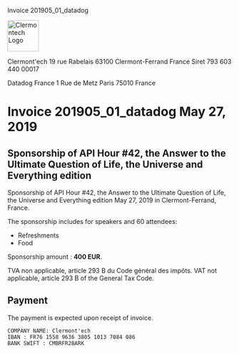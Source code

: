 <p class="invoice-number">Invoice 201905_01_datadog</p>

<img class="left" width="70px" src="http://clermontech.org/images/clermontech_logo_200px.png" alt="Clermontech Logo" />

<p class="address-us">
<span class="address-title">Clermont'ech</span>
<span class="address-street">19 rue Rabelais</span>
<span class="address-city">63100 Clermont-Ferrand</span>
<span class="address-country">France</span>
<span class="address-extra">Siret 793 603 440 00017</span>
</p>

<p class="address-client">
<span class="address-title">Datadog France</span>
<span class="address-street">1 Rue de Metz</span>
<span class="address-city">Paris</span>
<span class="address-zipcode">75010</span>
<span class="address-country">France</span>
</p>

<h1 class="invoice-title">
Invoice 201905_01_datadog May 27, 2019
</h1>


## Sponsorship of API Hour #42, the Answer to the Ultimate Question of Life, the Universe and Everything edition

Sponsorship of API Hour #42, the Answer to the Ultimate Question of Life, the Universe and Everything edition
May 27, 2019 in Clermont-Ferrand, France.

The sponsorship includes for speakers and 60 attendees:

* Refreshments
* Food

Sponsorship amount : **400 EUR**.

TVA non applicable, article 293 B du Code général des impôts.
VAT not applicable, article 293 B of the General Tax Code.

## Payment

The payment is expected upon receipt of invoice.

	COMPANY NAME: Clermont'ech
	IBAN : FR76 1558 9636 3805 1013 7084 086
	BANK SWIFT : CMBRFR2BARK
